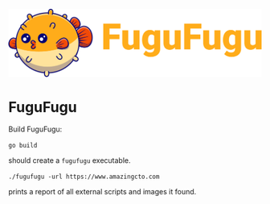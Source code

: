 ![FuguFugu](logo.png?raw=true "FuguFugu")

# FuguFugu

Build FuguFugu:

`go build`

should create a `fugufugu` executable.

`./fugufugu -url https://www.amazingcto.com`

prints a report of all external scripts and images it found.